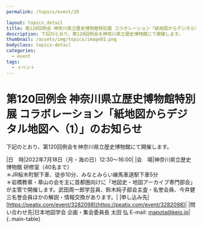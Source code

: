 ```yaml
---
permalink: /topics/event/20

layout: topics_detail
title: 第120回例会 神奈川県立歴史博物館特別展 コラボレーション「紙地図からデジタル地図へ（1）」のお知らせ
description: 下記のとおり、第120回例会を神奈川県立歴史博物館にて開催します。
thumbnail: /assets/img/topics/image01.png
bodyclass: topics-detail
categories:
  - event
tags:
  - イベント
---
```


# 第120回例会 神奈川県立歴史博物館特別展 コラボレーション「紙地図からデジタル地図へ（1）」のお知らせ

下記のとおり、第120回例会を神奈川県立歴史博物館にて開催します。

|日　時|2022年7月18日（月・海の日）12:30～16:00|
|会　場|神奈川県立歴史博物館 研修室（40名まで）<br>＊JR桜木町駅下車、徒歩10分、みなとみらい線馬車道駅下車5分<br>
＊岩橋教章・章山の会を主に首都圏向けに「地図史・地図アーカイブ専門部会」が主管で開催します。武田周一郎学芸員、鈴木純子部会主査・名誉会員、今井健三名誉会員ほかの解説・情報交換があります。|
|申し込み先|[https://peatix.com/event/3282098](https://peatix.com/event/3282098)|
|問い合わせ先|日本地図学会 企画・集会委員長 太田 弘 E-mail: [mapota@keio.jp](<mailto:mapota@keio.jp>)|
{:.main-table}
